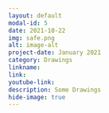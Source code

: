 ```yaml
---
layout: default
modal-id: 5
date: 2021-10-22
img: safe.png
alt: image-alt
project-date: January 2021
category: Drawings
linkname: 
link:
youtube-link:
description: Some Drawings
hide-image: true
---
```


